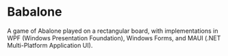 # Babalone

A game of Abalone played on a rectangular board, with implementations in WPF (Windows Presentation Foundation), Windows Forms, and MAUI (.NET Multi-Platform Application UI).
